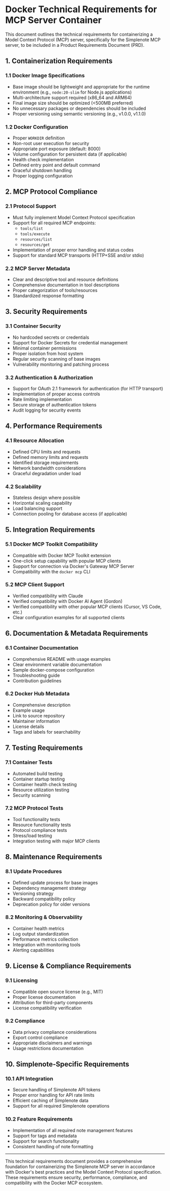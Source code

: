 # Docker Technical Requirements for MCP Server Container

This document outlines the technical requirements for containerizing a Model Context Protocol (MCP) server, specifically for the Simplenote MCP server, to be included in a Product Requirements Document (PRD).

## 1. Containerization Requirements

### 1.1 Docker Image Specifications
- Base image should be lightweight and appropriate for the runtime environment (e.g., `node:20-slim` for Node.js applications)
- Multi-architecture support required (x86_64 and ARM64)
- Final image size should be optimized (<500MB preferred)
- No unnecessary packages or dependencies should be included
- Proper versioning using semantic versioning (e.g., v1.0.0, v1.1.0)

### 1.2 Docker Configuration
- Proper `WORKDIR` definition
- Non-root user execution for security
- Appropriate port exposure (default: 8000)
- Volume configuration for persistent data (if applicable)
- Health check implementation
- Defined entry point and default command
- Graceful shutdown handling
- Proper logging configuration

## 2. MCP Protocol Compliance

### 2.1 Protocol Support
- Must fully implement Model Context Protocol specification
- Support for all required MCP endpoints:
  - `tools/list`
  - `tools/execute`
  - `resources/list`
  - `resources/get`
- Implementation of proper error handling and status codes
- Support for standard MCP transports (HTTP+SSE and/or stdio)

### 2.2 MCP Server Metadata
- Clear and descriptive tool and resource definitions
- Comprehensive documentation in tool descriptions
- Proper categorization of tools/resources
- Standardized response formatting

## 3. Security Requirements

### 3.1 Container Security
- No hardcoded secrets or credentials
- Support for Docker Secrets for credential management
- Minimal container permissions
- Proper isolation from host system
- Regular security scanning of base images
- Vulnerability monitoring and patching process

### 3.2 Authentication & Authorization
- Support for OAuth 2.1 framework for authentication (for HTTP transport)
- Implementation of proper access controls
- Rate limiting implementation
- Secure storage of authentication tokens
- Audit logging for security events

## 4. Performance Requirements

### 4.1 Resource Allocation
- Defined CPU limits and requests
- Defined memory limits and requests
- Identified storage requirements
- Network bandwidth considerations
- Graceful degradation under load

### 4.2 Scalability
- Stateless design where possible
- Horizontal scaling capability
- Load balancing support
- Connection pooling for database access (if applicable)

## 5. Integration Requirements

### 5.1 Docker MCP Toolkit Compatibility
- Compatible with Docker MCP Toolkit extension
- One-click setup capability with popular MCP clients
- Support for connection via Docker's Gateway MCP Server
- Compatibility with the `docker mcp` CLI

### 5.2 MCP Client Support
- Verified compatibility with Claude
- Verified compatibility with Docker AI Agent (Gordon)
- Verified compatibility with other popular MCP clients (Cursor, VS Code, etc.)
- Clear configuration examples for all supported clients

## 6. Documentation & Metadata Requirements

### 6.1 Container Documentation
- Comprehensive README with usage examples
- Clear environment variable documentation
- Sample docker-compose configuration
- Troubleshooting guide
- Contribution guidelines

### 6.2 Docker Hub Metadata
- Comprehensive description
- Example usage
- Link to source repository
- Maintainer information
- License details
- Tags and labels for searchability

## 7. Testing Requirements

### 7.1 Container Tests
- Automated build testing
- Container startup testing
- Container health check testing
- Resource utilization testing
- Security scanning

### 7.2 MCP Protocol Tests
- Tool functionality tests
- Resource functionality tests
- Protocol compliance tests
- Stress/load testing
- Integration testing with major MCP clients

## 8. Maintenance Requirements

### 8.1 Update Procedures
- Defined update process for base images
- Dependency management strategy
- Versioning strategy
- Backward compatibility policy
- Deprecation policy for older versions

### 8.2 Monitoring & Observability
- Container health metrics
- Log output standardization
- Performance metrics collection
- Integration with monitoring tools
- Alerting capabilities

## 9. License & Compliance Requirements

### 9.1 Licensing
- Compatible open source license (e.g., MIT)
- Proper license documentation
- Attribution for third-party components
- License compatibility verification

### 9.2 Compliance
- Data privacy compliance considerations
- Export control compliance
- Appropriate disclaimers and warnings
- Usage restrictions documentation

## 10. Simplenote-Specific Requirements

### 10.1 API Integration
- Secure handling of Simplenote API tokens
- Proper error handling for API rate limits
- Efficient caching of Simplenote data
- Support for all required Simplenote operations

### 10.2 Feature Requirements
- Implementation of all required note management features
- Support for tags and metadata
- Support for search functionality
- Consistent handling of note formatting

---

This technical requirements document provides a comprehensive foundation for containerizing the Simplenote MCP server in accordance with Docker's best practices and the Model Context Protocol specification. These requirements ensure security, performance, compliance, and compatibility with the Docker MCP ecosystem.
